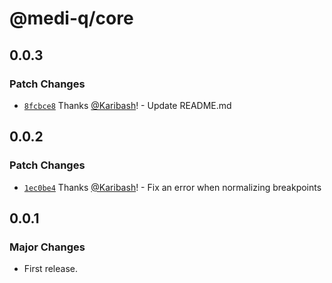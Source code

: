 # @medi-q/core

## 0.0.3

### Patch Changes

- [`8fcbce8`](https://github.com/Karibash/medi-q/commit/8fcbce84f79bdaa051c78fee6db657b92e4decc9) Thanks [@Karibash](https://github.com/Karibash)! - Update README.md

## 0.0.2

### Patch Changes

- [`1ec0be4`](https://github.com/Karibash/medi-q/commit/1ec0be4c7c6aef361142c89582fd5554b2f5a511) Thanks [@Karibash](https://github.com/Karibash)! - Fix an error when normalizing breakpoints

## 0.0.1

### Major Changes

- First release.
